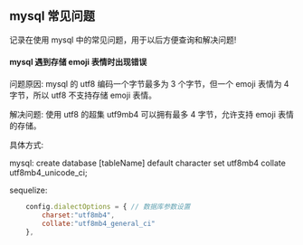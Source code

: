 
## mysql 常见问题

记录在使用 mysql 中的常见问题，用于以后方便查询和解决问题!


#### mysql 遇到存储 emoji 表情时出现错误

问题原因: mysql 的 utf8 编码一个字节最多为 3 个字节，但一个 emoji 表情为 4 字节，所以 utf8 不支持存储 emoji 表情。

解决问题: 使用 utf8 的超集 utf9mb4 可以拥有最多 4 字节，允许支持 emoji 表情的存储。

具体方式:

mysql: create database [tableName] default character set utf8mb4 collate utf8mb4_unicode_ci;

sequelize:
```js
    config.dialectOptions = { // 数据库参数设置
        charset:"utf8mb4",
        collate:"utf8mb4_general_ci"
    },
```